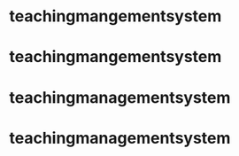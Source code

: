 # teachingmangementsystem
# teachingmangementsystem
# teachingmanagementsystem
# teachingmanagementsystem
